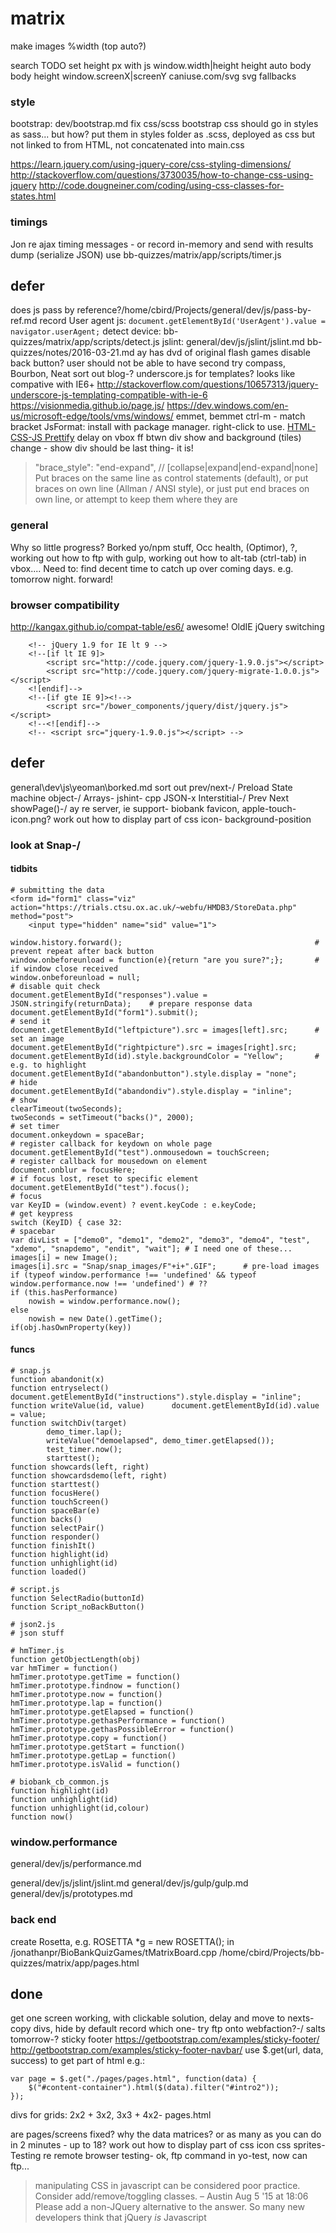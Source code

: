 # matrix

make images %width (top auto?)

search TODO
set height px with js
window.width|height
height auto body
body height
window.screenX|screenY
caniuse.com/svg
svg fallbacks

### style

bootstrap: dev/bootstrap.md
fix css/scss
bootstrap css should go in styles as sass... but how?
put them in styles folder as .scss, deployed as css but not linked to from HTML, not concatenated into main.css

https://learn.jquery.com/using-jquery-core/css-styling-dimensions/
http://stackoverflow.com/questions/3730035/how-to-change-css-using-jquery
http://code.dougneiner.com/coding/using-css-classes-for-states.html

### timings

Jon re
ajax timing messages - or record in-memory and send with results dump (serialize JSON)
use bb-quizzes/matrix/app/scripts/timer.js

## defer

does js pass by reference?/home/cbird/Projects/general/dev/js/pass-by-ref.md
record User agent js: `document.getElementById('UserAgent').value = navigator.userAgent;`
detect device: bb-quizzes/matrix/app/scripts/detect.js
jslint: general/dev/js/jslint/jslint.md
bb-quizzes/notes/2016-03-21.md
ay has dvd of original flash games
disable back button? user should not be able to have second try
compass, Bourbon, Neat
sort out blog-?
underscore.js for templates? looks like compative with IE6+
http://stackoverflow.com/questions/10657313/jquery-underscore-js-templating-compatible-with-ie-6
https://visionmedia.github.io/page.js/
https://dev.windows.com/en-us/microsoft-edge/tools/vms/windows/
emmet, bemmet
ctrl-m - match bracket
JsFormat: install with package manager. right-click to use.
[HTML-CSS-JS Prettify](https://packagecontrol.io/packages/HTML-CSS-JS%20Prettify)
delay on vbox ff btwn div show and background (tiles) change - show div should be last thing- it is!

>"brace_style": "end-expand", // [collapse|expand|end-expand|none] Put braces on the same line as control statements (default), or put braces on own line (Allman / ANSI style), or just put end braces on own line, or attempt to keep them where they are

### general

Why so little progress? Borked yo/npm stuff, Occ health, (Optimor), ?, working out how to ftp with gulp, working out how to alt-tab (ctrl-tab) in vbox.... Need to: find decent time to catch up over coming days. e.g. tomorrow night. forward!

### browser compatibility

http://kangax.github.io/compat-table/es6/ awesome!
OldIE jQuery switching

        <!-- jQuery 1.9 for IE lt 9 -->
        <!--[if lt IE 9]>
            <script src="http://code.jquery.com/jquery-1.9.0.js"></script>
            <script src="http://code.jquery.com/jquery-migrate-1.0.0.js"></script>
        <![endif]-->
        <!--[if gte IE 9]><!-->
            <script src="/bower_components/jquery/dist/jquery.js"></script>
        <!--<![endif]-->    
        <!-- <script src="jquery-1.9.0.js"></script> -->

## defer

general\dev\js\yeoman\borked.md
sort out prev/next-/
Preload
State machine object-/
Arrays-
jshint-
cpp JSON-x
Interstitial-/
Prev Next showPage()-/
ay re server, ie support-
biobank favicon, apple-touch-icon.png?
work out how to display part of css icon- background-position

### look at Snap-/

#### tidbits

    # submitting the data
    <form id="form1" class="viz" action="https://trials.ctsu.ox.ac.uk/~webfu/HMDB3/StoreData.php" method="post">
        <input type="hidden" name="sid" value="1">

    window.history.forward();                                           # prevent repeat after back button
    window.onbeforeunload = function(e){return "are you sure?";};       # if window close received
    window.onbeforeunload = null;                                               # disable quit check
    document.getElementById("responses").value = JSON.stringify(returnData);    # prepare response data
    document.getElementById("form1").submit();                                  # send it
    document.getElementById("leftpicture").src = images[left].src;      # set an image
    document.getElementById("rightpicture").src = images[right].src;
    document.getElementById(id).style.backgroundColor = "Yellow";       # e.g. to highlight
    document.getElementById("abandonbutton").style.display = "none";            # hide
    document.getElementById("abandondiv").style.display = "inline";             # show
    clearTimeout(twoSeconds);
    twoSeconds = setTimeout("backs()", 2000);                                   # set timer
    document.onkeydown = spaceBar;                                              # register callback for keydown on whole page
    document.getElementById("test").onmousedown = touchScreen;                  # register callback for mousedown on element
    document.onblur = focusHere;                                                # if focus lost, reset to specific element
    document.getElementById("test").focus();                                    # focus
    var KeyID = (window.event) ? event.keyCode : e.keyCode;                     # get keypress
    switch (KeyID) { case 32:                                                   # spacebar
    var divList = ["demo0", "demo1", "demo2", "demo3", "demo4", "test", "xdemo", "snapdemo", "endit", "wait"]; # I need one of these...
    images[i] = new Image();
    images[i].src = "Snap/snap_images/F"+i+".GIF";      # pre-load images
    if (typeof window.performance !== 'undefined' && typeof window.performance.now !== 'undefined') # ??
    if (this.hasPerformance)
        nowish = window.performance.now();
    else
        nowish = new Date().getTime();
    if(obj.hasOwnProperty(key))

#### funcs

    # snap.js
    function abandonit(x)
    function entryselect()              document.getElementById("instructions").style.display = "inline";
    function writeValue(id, value)      document.getElementById(id).value = value;
    function switchDiv(target) 
            demo_timer.lap();
            writeValue("demoelapsed", demo_timer.getElapsed());
            test_timer.now();
            starttest();
    function showcards(left, right) 
    function showcardsdemo(left, right) 
    function starttest() 
    function focusHere() 
    function touchScreen() 
    function spaceBar(e) 
    function backs() 
    function selectPair() 
    function responder()
    function finishIt() 
    function highlight(id)
    function unhighlight(id)
    function loaded() 

    # script.js
    function SelectRadio(buttonId) 
    function Script_noBackButton()

    # json2.js
    # json stuff

    # hmTimer.js
    function getObjectLength(obj)
    var hmTimer = function()
    hmTimer.prototype.getTime = function()
    hmTimer.prototype.findnow = function()
    hmTimer.prototype.now = function()
    hmTimer.prototype.lap = function()
    hmTimer.prototype.getElapsed = function()
    hmTimer.prototype.gethasPerformance = function()
    hmTimer.prototype.gethasPossibleError = function()
    hmTimer.prototype.copy = function()
    hmTimer.prototype.getStart = function()
    hmTimer.prototype.getLap = function()
    hmTimer.prototype.isValid = function()

    # biobank_cb_common.js
    function highlight(id)
    function unhighlight(id)
    function unhighlight(id,colour)
    function now()


### window.performance

general/dev/js/performance.md

general/dev/js/jslint/jslint.md
general/dev/js/gulp/gulp.md
general/dev/js/prototypes.md

### back end

create Rosetta, e.g. ROSETTA *g = new ROSETTA(); in /jonathanpr/BioBankQuizGames/tMatrixBoard.cpp
/home/cbird/Projects/bb-quizzes/matrix/app/pages.html

## done

get one screen working, with clickable solution, delay and move to nexts-
copy divs, hide by default
record which one-
try ftp onto webfaction?-/
salts tomorrow-?
sticky footer https://getbootstrap.com/examples/sticky-footer/
http://getbootstrap.com/examples/sticky-footer-navbar/
use $.get(url, data, success) to get part of html e.g.:

    var page = $.get("./pages/pages.html", function(data) {
        $("#content-container").html($(data).filter("#intro2"));
    });

divs for grids: 2x2 + 3x2,  3x3 + 4x2- pages.html

are pages/screens fixed? why the data matrices?
or as many as you can do in 2 minutes - up to 18?
work out how to display part of css icon
css sprites-
Testing re remote browser testing-
ok, ftp command in yo-test, now can ftp...

>manipulating CSS in javascript can be considered poor practice. Consider add/remove/toggling classes. – Austin Aug 5 '15 at 18:06
>Please add a non-JQuery alternative to the answer. So many new developers think that jQuery *is* Javascript

